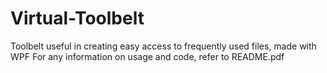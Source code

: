# Virtual-Toolbelt
Toolbelt useful in creating easy access to frequently used files, made with WPF
For any information on usage and code, refer to README.pdf
